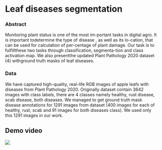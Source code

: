 
# Leaf diseases segmentation

### Abstract

Monitoring plant status is one of the most im-portant tasks in digital agro.  It is important todetermine the type of disease , as well as its lo-cation,  that can be used for calculation of per-centage of plant damage.  Our task is to fulfillthese two tasks through classification, segmenta-tion and class activation map.  We also presentthe updated Plant Pathology 2020 dataset (4) withground truth masks of leaf diseases.



### Data

We have captured high-quality, real-life
RGB images of apple leafs with diseases from Plant Pathology 2020. Originally dataset contain 3642 images with class labels, there are 4 classes namely healthy, rust disease, scab disease, both diseases. We managed to get ground truth mask disease annotations for 1291 images from dataset (400 images for each of healthy, rust, scab and 91 images for both diseases class). We used only this 1291 images in our work.  



## Demo video

![](full_video.gif)

